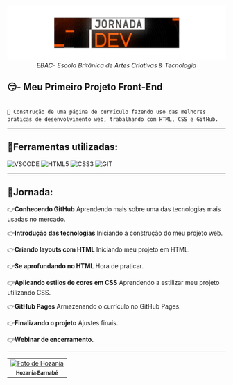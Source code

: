 <p align="center">
  <img src="img/Jornada.png">
<em>EBAC- Escola Britânica de Artes Criativas & Tecnologia</em>
</p>

## 😏- Meu Primeiro Projeto Front-End
<code>
🎯 Construção de uma página de currículo fazendo uso das melhores práticas de desenvolvimento web, trabalhando com HTML, CSS e GitHub.
</code>

<hr>

## 🔧Ferramentas utilizadas:

![VSCODE](https://img.shields.io/badge/Visual_Studio_Code-0078D4?style=for-the-badge&logo=visual%20studio%20code&logoColor=white)
![HTML5](https://img.shields.io/badge/html5-%23E34F26.svg?style=for-the-badge&logo=html5&logoColor=white)
![CSS3](https://img.shields.io/badge/css3-%231572B6.svg?style=for-the-badge&logo=css3&logoColor=white)
![GIT](https://img.shields.io/badge/GIT-E44C30?style=for-the-badge&logo=git&logoColor=white)
<hr>

## 🚀Jornada:
👉**Conhecendo GitHub**
Aprendendo mais sobre uma das tecnologias mais usadas no mercado.

👉**Introdução das tecnologias**
Iniciando a construção do meu projeto web.

👉**Criando layouts com HTML**
Iniciando meu projeto em HTML.

👉**Se aprofundando no HTML**
Hora de praticar.

👉**Aplicando estilos de cores em CSS**
Aprendendo a estilizar meu projeto utilizando CSS.

👉**GitHub Pages**
Armazenando o currículo no GitHub Pages.

👉**Finalizando o projeto**
Ajustes finais.

👉**Webinar de encerramento.**

<hr>
<p align="center">
<table>
  <tr>  
    <td align="center">
      <a href="https://github.com/HozaniaB">
        <img src="https://github.com/HozaniaB.png" width="100px;" alt="Foto de Hozania"/><br>
        <sub>
          <b>Hozania Barnabé</b>
        </sub>
      </a>
    </td>


